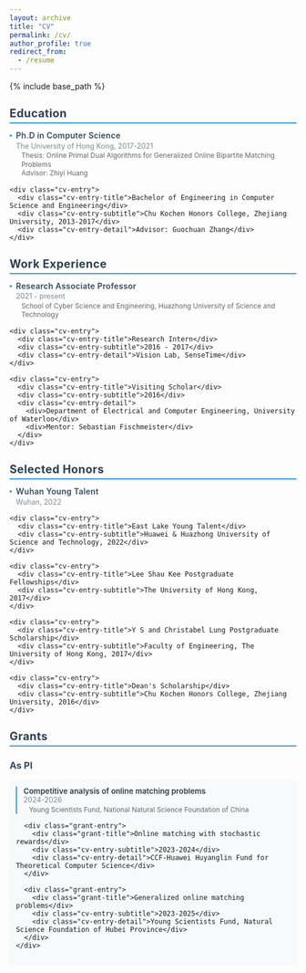 ```yaml
---
layout: archive
title: "CV"
permalink: /cv/
author_profile: true
redirect_from:
  - /resume
---
```


{% include base_path %}

<style>
/* 只保留内容排版相关的自定义样式，不影响全局布局 */

.cv-section-title {
  color: #2c3e50;
  font-size: 1.4em;
  border-bottom: 2px solid #3498db;
  padding-bottom: 0.2em;
  margin-bottom: 0.6em;
  letter-spacing: 0.5px;
}

.cv-entry {
  margin-bottom: 0.6em;
  padding-left: 0.8em;
  position: relative;
}

.cv-entry:before {
  content: "";
  position: absolute;
  left: 0;
  top: 0.5em;
  width: 4px;
  height: 4px;
  background: #3498db;
  border-radius: 50%;
}

.cv-entry-title {
  color: #34495e;
  font-weight: 600;
  font-size: 1em;
  margin-bottom: 0.2em;
  letter-spacing: 0.3px;
}

.cv-entry-subtitle {
  color: #7f8c8d;
  font-size: 0.9em;
  margin-bottom: 0.1em;
}

.cv-entry-detail {
  color: #666;
  font-size: 0.85em;
  margin-left: 0.8em;
  line-height: 1.3;
}

.grants-section {
  background: #f8f9fa;
  padding: 0.8em;
  border-radius: 4px;
  margin-top: 0.6em;
  box-shadow: 0 1px 3px rgba(0,0,0,0.05);
}

.grant-entry {
  margin-bottom: 0.6em;
  padding-left: 0.8em;
  border-left: 2px solid #3498db;
}

.grant-title {
  font-weight: 600;
  color: #2c3e50;
  font-size: 0.95em;
}

.cv-entry:hover:before {
  background: #2980b9;
  transform: scale(1.2);
  transition: all 0.2s ease;
}

.grant-entry:hover {
  border-left-color: #2980b9;
  transition: all 0.2s ease;
}
</style>

<div class="cv-container">
  <div class="cv-section">
    <h1 class="cv-section-title">Education</h1>
    <div class="cv-entry">
      <div class="cv-entry-title">Ph.D in Computer Science</div>
      <div class="cv-entry-subtitle">The University of Hong Kong, 2017-2021</div>
      <div class="cv-entry-detail">
        <div>Thesis: Online Primal Dual Algorithms for Generalized Online Bipartite Matching Problems</div>
        <div>Advisor: Zhiyi Huang</div>
      </div>
    </div>
    
    <div class="cv-entry">
      <div class="cv-entry-title">Bachelor of Engineering in Computer Science and Engineering</div>
      <div class="cv-entry-subtitle">Chu Kochen Honors College, Zhejiang University, 2013-2017</div>
      <div class="cv-entry-detail">Advisor: Guochuan Zhang</div>
    </div>
  </div>

  <div class="cv-section">
    <h1 class="cv-section-title">Work Experience</h1>
    <div class="cv-entry">
      <div class="cv-entry-title">Research Associate Professor</div>
      <div class="cv-entry-subtitle">2021 - present</div>
      <div class="cv-entry-detail">School of Cyber Science and Engineering, Huazhong University of Science and Technology</div>
    </div>

    <div class="cv-entry">
      <div class="cv-entry-title">Research Intern</div>
      <div class="cv-entry-subtitle">2016 - 2017</div>
      <div class="cv-entry-detail">Vision Lab, SenseTime</div>
    </div>

    <div class="cv-entry">
      <div class="cv-entry-title">Visiting Scholar</div>
      <div class="cv-entry-subtitle">2016</div>
      <div class="cv-entry-detail">
        <div>Department of Electrical and Computer Engineering, University of Waterloo</div>
        <div>Mentor: Sebastian Fischmeister</div>
      </div>
    </div>
  </div>

  <div class="cv-section">
    <h1 class="cv-section-title">Selected Honors</h1>
    <div class="cv-entry">
      <div class="cv-entry-title">Wuhan Young Talent</div>
      <div class="cv-entry-subtitle">Wuhan, 2022</div>
    </div>

    <div class="cv-entry">
      <div class="cv-entry-title">East Lake Young Talent</div>
      <div class="cv-entry-subtitle">Huawei & Huazhong University of Science and Technology, 2022</div>
    </div>

    <div class="cv-entry">
      <div class="cv-entry-title">Lee Shau Kee Postgraduate Fellowships</div>
      <div class="cv-entry-subtitle">The University of Hong Kong, 2017</div>
    </div>

    <div class="cv-entry">
      <div class="cv-entry-title">Y S and Christabel Lung Postgraduate Scholarship</div>
      <div class="cv-entry-subtitle">Faculty of Engineering, The University of Hong Kong, 2017</div>
    </div>

    <div class="cv-entry">
      <div class="cv-entry-title">Dean's Scholarship</div>
      <div class="cv-entry-subtitle">Chu Kochen Honors College, Zhejiang University, 2016</div>
    </div>
  </div>

  <div class="cv-section">
    <h1 class="cv-section-title">Grants</h1>
    <h3 style="color: #34495e; margin-bottom: 1em;">As PI</h3>
    <div class="grants-section">
      <div class="grant-entry">
        <div class="grant-title">Competitive analysis of online matching problems</div>
        <div class="cv-entry-subtitle">2024-2026</div>
        <div class="cv-entry-detail">Young Scientists Fund, National Natural Science Foundation of China</div>
      </div>

      <div class="grant-entry">
        <div class="grant-title">Online matching with stochastic rewards</div>
        <div class="cv-entry-subtitle">2023-2024</div>
        <div class="cv-entry-detail">CCF-Huawei Huyanglin Fund for Theoretical Computer Science</div>
      </div>

      <div class="grant-entry">
        <div class="grant-title">Generalized online matching problems</div>
        <div class="cv-entry-subtitle">2023-2025</div>
        <div class="cv-entry-detail">Young Scientists Fund, Natural Science Foundation of Hubei Province</div>
      </div>
    </div>
  </div>
</div>


